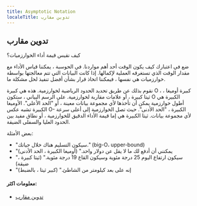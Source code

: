 ```yaml
---
title: Asymptotic Notation
localeTitle: تدوين مقارب
---
```

## تدوين مقارب

كيف نقيس قيمة أداء الخوارزميات؟

ضع في اعتبارك كيف يكون الوقت أحد أهم مواردنا. في الحوسبة ، يمكننا قياس الأداء مع مقدار الوقت الذي تستغرقه العملية لإكمالها. إذا كانت البيانات التي تتم معالجتها بواسطة خوارزميات هي نفسها ، فيمكننا اتخاذ قرار بشأن أفضل تنفيذ لحل مشكلة ما.

نقوم بذلك عن طريق تحديد الحدود الرياضية لخوارزمية. هذه هي كبيرة O ، كبيرة أوميغا ، ثيتا كبيرة ، أو علامات مقاربة لخوارزمية. على الرسم البياني ، ستكون O الكبيرة هي أطول خوارزمية يمكن أن تأخذها لأي مجموعة بيانات معينة ، أو "الحد الأعلى". الأوميغا الكبيرة تشبه عكس O- الكبيرة ، "الحد الأدنى". حيث تصل الخوارزمية إلى أعلى سرعة لأي مجموعة بيانات. ثيتا الكبيرة هي إما قيمة الأداء الدقيق للخوارزمية ، أو نطاق مفيد بين الحدود العليا والسفلى الضيقة.

بعض الأمثلة:

*   "سيكون التسليم هناك خلال حياتك." (big-O، upper-bound)
*   "يمكنني أن أدفع لك ما لا يقل عن دولار واحد." (أوميغا الكبيرة ، الحد الأدنى)
*   "سيكون ارتفاع اليوم 25 درجة مئوية وسيكون القاع 19 درجة مئوية." (ثيتا كبيرة ، ضيقة)
*   "إنه على بعد كيلومتر من الشاطئ." (كبير ثيتا ، بالضبط)

#### معلومات اكثر:

*   [تدوين مقارب](https://learnxinyminutes.com/docs/asymptotic-notation/)